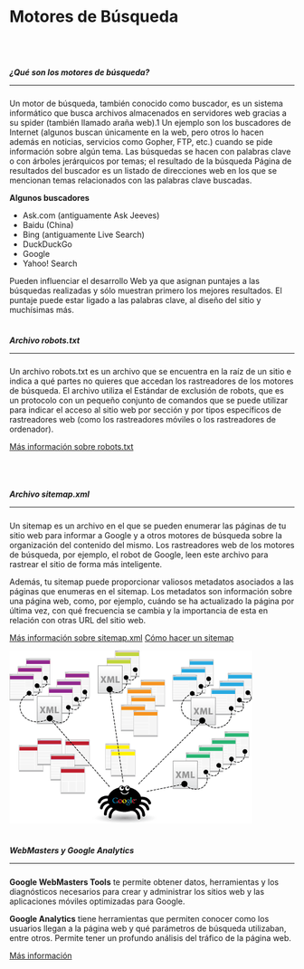 # Motores de Búsqueda
<br><br>
##### ¿Qué son los motores de búsqueda? <hr>

Un motor de búsqueda, también conocido como buscador, es un sistema informático que busca archivos almacenados en servidores web gracias a su spider (también llamado araña web).1 Un ejemplo son los buscadores de Internet (algunos buscan únicamente en la web, pero otros lo hacen además en noticias, servicios como Gopher, FTP, etc.) cuando se pide información sobre algún tema. Las búsquedas se hacen con palabras clave o con árboles jerárquicos por temas; el resultado de la búsqueda Página de resultados del buscador es un listado de direcciones web en los que se mencionan temas relacionados con las palabras clave buscadas.

**Algunos buscadores**

+ Ask.com (antiguamente Ask Jeeves)
+ Baidu (China)
+ Bing (antiguamente Live Search)
+ DuckDuckGo
+ Google
+ Yahoo! Search

Pueden influenciar el desarrollo Web ya que asignan puntajes a las búsquedas realizadas y sólo muestran primero los mejores resultados. El puntaje puede estar ligado a las palabras clave, al diseño del sitio y muchísimas más.
<br><br>
##### Archivo robots.txt <hr>

Un archivo robots.txt es un archivo que se encuentra en la raíz de un sitio e indica a qué partes no quieres que accedan los rastreadores de los motores de búsqueda. El archivo utiliza el Estándar de exclusión de robots, que es un protocolo con un pequeño conjunto de comandos que se puede utilizar para indicar el acceso al sitio web por sección y por tipos específicos de rastreadores web (como los rastreadores móviles o los rastreadores de ordenador).

[Más información sobre robots.txt](https://support.google.com/webmasters/answer/6062608?hl=es)

<br><br>
##### Archivo sitemap.xml <hr>

Un sitemap es un archivo en el que se pueden enumerar las páginas de tu sitio web para informar a Google y a otros motores de búsqueda sobre la organización del contenido del mismo. Los rastreadores web de los motores de búsqueda, por ejemplo, el robot de Google, leen este archivo para rastrear el sitio de forma más inteligente.

Además, tu sitemap puede proporcionar valiosos metadatos asociados a las páginas que enumeras en el sitemap. Los metadatos son información sobre una página web, como, por ejemplo, cuándo se ha actualizado la página por última vez, con qué frecuencia se cambia y la importancia de esta en relación con otras URL del sitio web.

[Más información sobre sitemap.xml](https://support.google.com/webmasters/answer/156184?hl=es)
[Cómo hacer un sitemap](http://www.maestrosdelweb.com/sitemap/)

![Sitemap](XmlSiteMap.png)
<br><br>

##### WebMasters y Google Analytics <hr>

**Google WebMasters Tools** te permite obtener datos, herramientas y los diagnósticos necesarios para crear y administrar los sitios web y las aplicaciones móviles optimizadas para Google.

**Google Analytics** tiene herramientas que permiten conocer como los usuarios llegan a la página web y qué parámetros de búsqueda utilizaban, entre otros. Permite tener un profundo análisis del tráfico de la página web.

[Más información](https://www.google.com/intl/es_ALL/analytics/features/)
